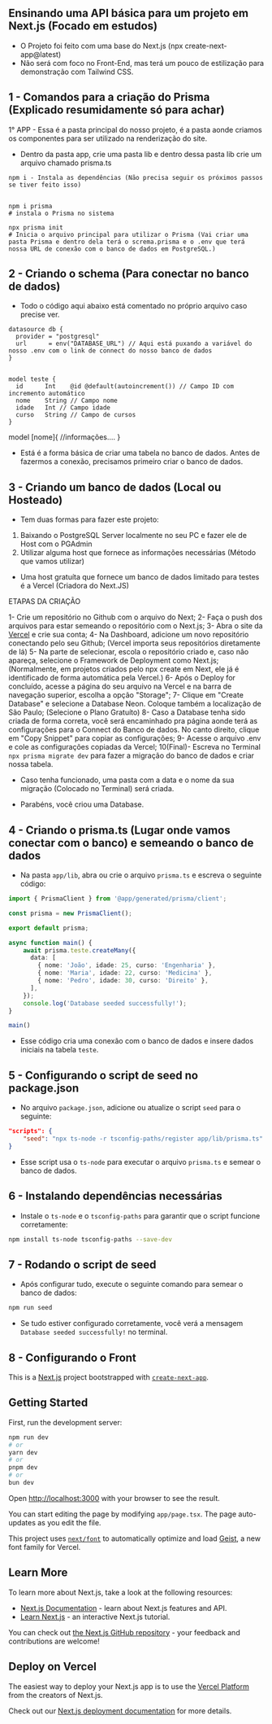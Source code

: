 ## Ensinando uma API básica para um projeto em Next.js (Focado em estudos)

- O Projeto foi feito com uma base do Next.js (npx create-next-app@latest)
- Não será com foco no Front-End, mas terá um pouco de estilização para demonstração com Tailwind CSS.

## 1 - Comandos para a criação do Prisma (Explicado resumidamente só para achar)

1° APP - Essa é a pasta principal do nosso projeto, é a pasta aonde criamos os componentes para ser utilizado na renderização do site.
- Dentro da pasta app, crie uma pasta lib e dentro dessa pasta lib crie um arquivo chamado prisma.ts

```
npm i - Instala as dependências (Não precisa seguir os próximos passos se tiver feito isso)


npm i prisma
# instala o Prisma no sistema

npx prisma init
# Inicia o arquivo principal para utilizar o Prisma (Vai criar uma pasta Prisma e dentro dela terá o screma.prisma e o .env que terá nossa URL de conexão com o banco de dados em PostgreSQL.)
```

## 2 - Criando o schema (Para conectar no banco de dados)

- Todo o código aqui abaixo está comentado no próprio arquivo caso precise ver.

```
datasource db {
  provider = "postgresql"
  url      = env("DATABASE_URL") // Aqui está puxando a variável do nosso .env com o link de connect do nosso banco de dados
}


model teste {
  id      Int    @id @default(autoincrement()) // Campo ID com incremento automático
  nome    String // Campo nome
  idade   Int // Campo idade
  curso   String // Campo de cursos
}
```

model [nome]{
    //informações....
}

- Está é a forma básica de criar uma tabela no banco de dados. Antes de fazermos a conexão, precisamos primeiro criar o banco de dados.

## 3 - Criando um banco de dados (Local ou Hosteado)

- Tem duas formas para fazer este projeto:
1) Baixando o PostgreSQL Server localmente no seu PC e fazer ele de Host com o PGAdmin
2) Utilizar alguma host que fornece as informações necessárias (Método que vamos utilizar)

- Uma host gratuíta que fornece um banco de dados limitado para testes é a Vercel (Criadora do Next.JS)


ETAPAS DA CRIAÇÃO

1- Crie um repositório no Github com o arquivo do Next;
2- Faça o push dos arquivos para estar semeando o repositório com o Next.js;
3- Abra o site da [Vercel](https://vercel.com) e crie sua conta;
4- Na Dashboard, adicione um novo repositório conectando pelo seu Github; (Vercel importa seus repositórios diretamente de lá)
5- Na parte de selecionar, escola o repositório criado e, caso não apareça, selecione o Framework de Deployment como Next.js; (Normalmente, em projetos criados pelo npx create em Next, ele já é identificado de forma automática pela Vercel.)
6- Após o Deploy for concluído, acesse a página do seu arquivo na Vercel e na barra de navegação superior, escolha a opção "Storage";
7- Clique em "Create Database" e selecione a Database Neon. Coloque também a localização de São Paulo; (Selecione o Plano Gratuíto)
8- Caso a Database tenha sido criada de forma correta, você será encaminhado pra página aonde terá as configurações para o Connect do Banco de dados. No canto direito, clique em "Copy Snippet" para copiar as configurações;
9- Acesse o arquivo .env e cole as configurações copiadas da Vercel;
10(Final)- Escreva no Terminal ```npx prisma migrate dev``` para fazer a migração do banco de dados e criar nossa tabela.

- Caso tenha funcionado, uma pasta com a data e o nome da sua migração (Colocado no Terminal) será criada.

- Parabéns, você criou uma Database.

## 4 - Criando o prisma.ts (Lugar onde vamos conectar com o banco) e semeando o banco de dados

- Na pasta `app/lib`, abra ou crie o arquivo `prisma.ts` e escreva o seguinte código:

```typescript
import { PrismaClient } from '@app/generated/prisma/client';

const prisma = new PrismaClient();

export default prisma;

async function main() {
    await prisma.teste.createMany({
      data: [
        { nome: 'João', idade: 25, curso: 'Engenharia' },
        { nome: 'Maria', idade: 22, curso: 'Medicina' },
        { nome: 'Pedro', idade: 30, curso: 'Direito' },
      ],
    });
    console.log('Database seeded successfully!');
}

main()
```

- Esse código cria uma conexão com o banco de dados e insere dados iniciais na tabela `teste`.

## 5 - Configurando o script de seed no package.json

- No arquivo `package.json`, adicione ou atualize o script `seed` para o seguinte:

```json
"scripts": {
    "seed": "npx ts-node -r tsconfig-paths/register app/lib/prisma.ts"
}
```

- Esse script usa o `ts-node` para executar o arquivo `prisma.ts` e semear o banco de dados.

## 6 - Instalando dependências necessárias

- Instale o `ts-node` e o `tsconfig-paths` para garantir que o script funcione corretamente:

```bash
npm install ts-node tsconfig-paths --save-dev
```

## 7 - Rodando o script de seed

- Após configurar tudo, execute o seguinte comando para semear o banco de dados:

```bash
npm run seed
```

- Se tudo estiver configurado corretamente, você verá a mensagem `Database seeded successfully!` no terminal.

## 8 - Configurando o Front































This is a [Next.js](https://nextjs.org) project bootstrapped with [`create-next-app`](https://nextjs.org/docs/app/api-reference/cli/create-next-app).

## Getting Started

First, run the development server:

```bash
npm run dev
# or
yarn dev
# or
pnpm dev
# or
bun dev
```

Open [http://localhost:3000](http://localhost:3000) with your browser to see the result.

You can start editing the page by modifying `app/page.tsx`. The page auto-updates as you edit the file.

This project uses [`next/font`](https://nextjs.org/docs/app/building-your-application/optimizing/fonts) to automatically optimize and load [Geist](https://vercel.com/font), a new font family for Vercel.

## Learn More

To learn more about Next.js, take a look at the following resources:

- [Next.js Documentation](https://nextjs.org/docs) - learn about Next.js features and API.
- [Learn Next.js](https://nextjs.org/learn) - an interactive Next.js tutorial.

You can check out [the Next.js GitHub repository](https://github.com/vercel/next.js) - your feedback and contributions are welcome!

## Deploy on Vercel

The easiest way to deploy your Next.js app is to use the [Vercel Platform](https://vercel.com/new?utm_medium=default-template&filter=next.js&utm_source=create-next-app&utm_campaign=create-next-app-readme) from the creators of Next.js.

Check out our [Next.js deployment documentation](https://nextjs.org/docs/app/building-your-application/deploying) for more details.
